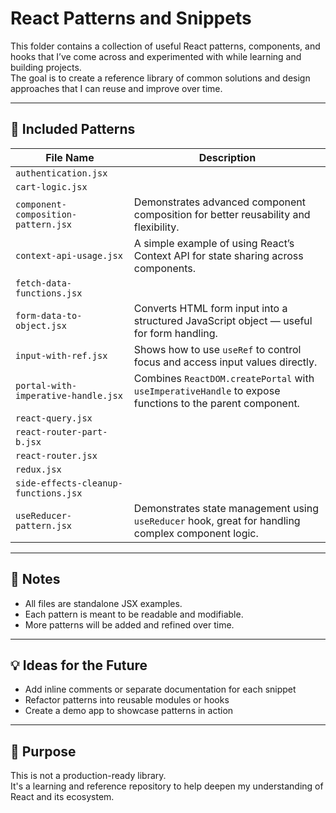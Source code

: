 # React Patterns and Snippets

This folder contains a collection of useful React patterns, components, and hooks that I’ve come across and experimented with while learning and building projects.  
The goal is to create a reference library of common solutions and design approaches that I can reuse and improve over time.

---

## 🔧 Included Patterns

| File Name                            | Description                                                                                              |
| ------------------------------------ | -------------------------------------------------------------------------------------------------------- |
| `authentication.jsx`                 |                                                                                                          |
| `cart-logic.jsx`                     |                                                                                                          |
| `component-composition-pattern.jsx`  | Demonstrates advanced component composition for better reusability and flexibility.                      |
| `context-api-usage.jsx`              | A simple example of using React’s Context API for state sharing across components.                       |
| `fetch-data-functions.jsx`           |                                                                                                          |
| `form-data-to-object.jsx`            | Converts HTML form input into a structured JavaScript object — useful for form handling.                 |
| `input-with-ref.jsx`                 | Shows how to use `useRef` to control focus and access input values directly.                             |
| `portal-with-imperative-handle.jsx`  | Combines `ReactDOM.createPortal` with `useImperativeHandle` to expose functions to the parent component. |
| `react-query.jsx`                    |                                                                                                          |
| `react-router-part-b.jsx`            |                                                                                                          |
| `react-router.jsx`                   |                                                                                                          |
| `redux.jsx`                          |                                                                                                          |
| `side-effects-cleanup-functions.jsx` |                                                                                                          |
| `useReducer-pattern.jsx`             | Demonstrates state management using `useReducer` hook, great for handling complex component logic.       |

---

## 📌 Notes

- All files are standalone JSX examples.
- Each pattern is meant to be readable and modifiable.
- More patterns will be added and refined over time.

---

## 💡 Ideas for the Future

- Add inline comments or separate documentation for each snippet
- Refactor patterns into reusable modules or hooks
- Create a demo app to showcase patterns in action

---

## 🧠 Purpose

This is not a production-ready library.  
It's a learning and reference repository to help deepen my understanding of React and its ecosystem.
